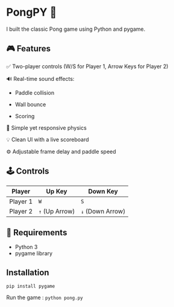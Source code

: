 # PongPY 🏓

I built the classic Pong game using Python and pygame. 

## 🎮 Features

✅ Two-player controls (W/S for Player 1, Arrow Keys for Player 2)

🔊 Real-time sound effects:

- Paddle collision

- Wall bounce

- Scoring

🧠 Simple yet responsive physics

💡 Clean UI with a live scoreboard

⚙️ Adjustable frame delay and paddle speed

## 🕹️ Controls

| Player   | Up Key     | Down Key      |
|----------|------------|---------------|
| Player 1 | `W`        | `S`           |
| Player 2 | `↑` (Up Arrow) | `↓` (Down Arrow) |


## 🔧 Requirements
- Python 3
- pygame library

## Installation
  
`pip install pygame`

Run the game : `python pong.py`

